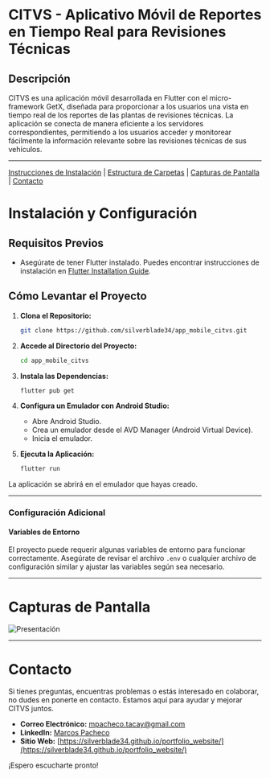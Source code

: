 # CITVS - Aplicativo Móvil de Reportes en Tiempo Real para Revisiones Técnicas

## Descripción

CITVS es una aplicación móvil desarrollada en Flutter con el micro-framework GetX, diseñada para proporcionar a los usuarios una vista en tiempo real de los reportes de las plantas de revisiones técnicas. La aplicación se conecta de manera eficiente a los servidores correspondientes, permitiendo a los usuarios acceder y monitorear fácilmente la información relevante sobre las revisiones técnicas de sus vehículos.

---

[Instrucciones de Instalación](#instalación-y-configuración) | [Estructura de Carpetas](#estructura-de-carpetas) | [Capturas de Pantalla](#capturas-de-pantalla) | [Contacto](#contacto)

# Instalación y Configuración

## Requisitos Previos
- Asegúrate de tener Flutter instalado. Puedes encontrar instrucciones de instalación en [Flutter Installation Guide](https://flutter.dev/docs/get-started/install).

## Cómo Levantar el Proyecto

1. **Clona el Repositorio:**
    ```bash
    git clone https://github.com/silverblade34/app_mobile_citvs.git
    ```

2. **Accede al Directorio del Proyecto:**
    ```bash
    cd app_mobile_citvs
    ```

3. **Instala las Dependencias:**
    ```bash
    flutter pub get
    ```

4. **Configura un Emulador con Android Studio:**
   - Abre Android Studio.
   - Crea un emulador desde el AVD Manager (Android Virtual Device).
   - Inicia el emulador.

5. **Ejecuta la Aplicación:**
    ```bash
    flutter run
    ```

La aplicación se abrirá en el emulador que hayas creado.

---

### Configuración Adicional

#### Variables de Entorno
El proyecto puede requerir algunas variables de entorno para funcionar correctamente. Asegúrate de revisar el archivo `.env` o cualquier archivo de configuración similar y ajustar las variables según sea necesario.

---

# Capturas de Pantalla
![Presentación](https://drive.google.com/uc?export=view&id=1KQrQRwpkKezYPLs520flnhqfxoU2Nj_z) 

---
# Contacto

Si tienes preguntas, encuentras problemas o estás interesado en colaborar, no dudes en ponerte en contacto. Estamos aquí para ayudar y mejorar CITVS juntos.

- **Correo Electrónico:** [mpacheco.tacay@gmail.com](mailto:mpacheco.tacay@gmail.com)
- **LinkedIn:** [Marcos Pacheco](https://www.linkedin.com/in/marcos-pacheco-tacay-674206249/)
- **Sitio Web:** [https://silverblade34.github.io/portfolio_website/](https://silverblade34.github.io/portfolio_website/)

¡Espero escucharte pronto!


